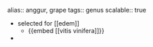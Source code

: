 alias:: anggur, grape
tags:: genus
scalable:: true

- selected for [[edem]]
	- {{embed [[vitis vinifera]]}}
-
